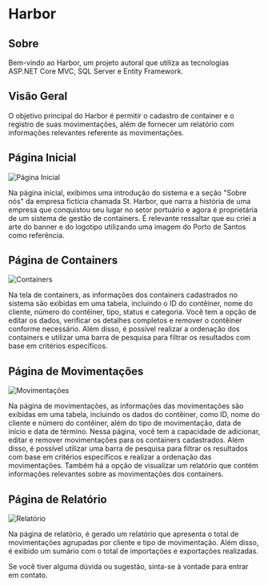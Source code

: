 # Harbor

## Sobre
Bem-vindo ao Harbor, um projeto autoral que utiliza as tecnologias ASP.NET Core MVC, SQL Server e Entity Framework.

## Visão Geral
O objetivo principal do Harbor é permitir o cadastro de container e o registro de suas movimentações, além de fornecer um relatório com informações relevantes referente as movimentações.

## Página Inicial
![Página Inicial](https://github.com/ryannferreira/Harbor/assets/107849014/8fadc8c6-9380-4881-982e-cd193d87f863)

Na página inicial, exibimos uma introdução do sistema e a seção "Sobre nós" da empresa fictícia chamada St. Harbor, que narra a história de uma empresa que conquistou seu lugar no setor portuário e agora é proprietária de um sistema de gestão de containers. É relevante ressaltar que eu criei a arte do banner e do logotipo utilizando uma imagem do Porto de Santos como referência.

## Página de Containers
![Containers](https://github.com/ryannferreira/Harbor/assets/107849014/e7a96cda-9407-419d-a34f-334f0c0a4734)

Na tela de containers, as informações dos containers cadastrados no sistema são exibidas em uma tabela, incluindo o ID do contêiner, nome do cliente, número do contêiner, tipo, status e categoria. Você tem a opção de editar os dados, verificar os detalhes completos e remover o contêiner conforme necessário. Além disso, é possível realizar a ordenação dos containers e utilizar uma barra de pesquisa para filtrar os resultados com base em critérios específicos.

## Página de Movimentações
![Movimentações](https://github.com/ryannferreira/Harbor/assets/107849014/e5dbcf41-ad2a-4d73-949e-a01ef79b71a2)

Na página de movimentações, as informações das movimentações são exibidas em uma tabela, incluindo os dados do contêiner, como ID, nome do cliente e número do contêiner, além do tipo de movimentação, data de início e data de término. Nessa página, você tem a capacidade de adicionar, editar e remover movimentações para os containers cadastrados. Além disso, é possível utilizar uma barra de pesquisa para filtrar os resultados com base em critérios específicos e realizar a ordenação das movimentações. Também há a opção de visualizar um relatório que contém informações relevantes sobre as movimentações dos containers.

## Página de Relatório
![Relatório](https://github.com/ryannferreira/Harbor/assets/107849014/72fd5d1c-9c02-42fa-863a-1de286b1d6c2)

Na página de relatório, é gerado um relatório que apresenta o total de movimentações agrupadas por cliente e tipo de movimentação. Além disso, é exibido um sumário com o total de importações e exportações realizadas.

Se você tiver alguma dúvida ou sugestão, sinta-se à vontade para entrar em contato.
